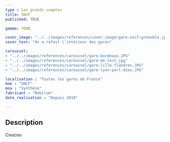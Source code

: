 ```yaml
---
type : Les grands comptes
title: SNCF
published: TRUE

gamme: YOON 

cover_image: "../../images/references/cover_image/gare-sncf-grenoble.jpg"
cover_text: "On a refait l'intérieur des gares"

caroussel: 
- "../../images/references/caroussel/gare-bordeaux.JPG"
- "../../images/references/caroussel/gare-de-lest.jpg"
- "../../images/references/caroussel/gare-lille-flandres.JPG"
- "../../images/references/caroussel/gare-lyon-part-dieu.JPG"

localisation : "Toutes les gares de France"
moe : "SNCF"
moa : "Synthèse"
fabricant : "Mobilum"
date_realisation : "Depuis 2019"

---
```


## Description

Coucou
